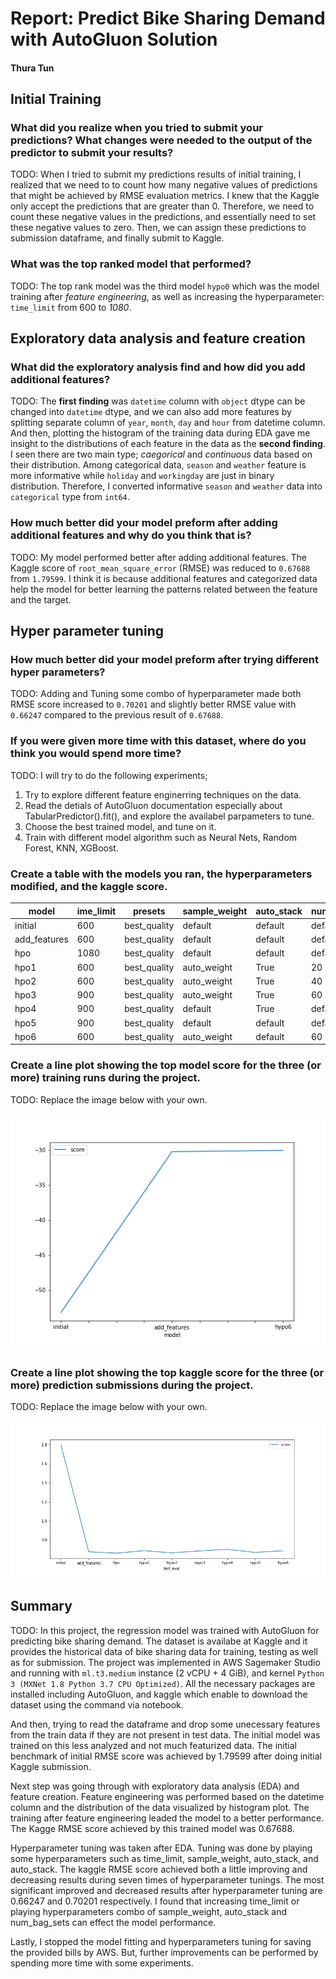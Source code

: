 # Report: Predict Bike Sharing Demand with AutoGluon Solution
#### Thura Tun

## Initial Training
### What did you realize when you tried to submit your predictions? What changes were needed to the output of the predictor to submit your results?
TODO: When I tried to submit my predictions results of initial training, I realized that we need to to count how many negative values of predictions that might be achieved by RMSE evaluation metrics. I knew that the Kaggle only accept the predictions that are greater than 0. Therefore, we need to count these negative values in the predictions, and essentially need to set these negative values to zero. Then, we can assign these predictions to submission dataframe, and finally submit to Kaggle.

### What was the top ranked model that performed?
TODO: The top rank model was the third model `hypo0` which was the model training after *feature engineering*, as well as increasing the hyperparameter: `time_limit` from 600 to *1080*.

## Exploratory data analysis and feature creation
### What did the exploratory analysis find and how did you add additional features?
TODO: The **first finding** was `datetime` column with `object` dtype can be changed into `datetime` dtype, and we can also add more features by splitting separate column of `year`, `month`, `day` and `hour` from datetime column. And then, plotting the histogram of the training data during EDA gave me insight to the distributions of each feature in the data as the **second finding**. I seen there are two main type; *caegorical* and *continuous* data based on their distribution. Among categorical data, `season` and `weather` feature is more informative while `holiday` and `workingday` are just in binary distribution. Therefore, I converted informative `season` and `weather` data into `categorical` type from `int64`.  

### How much better did your model preform after adding additional features and why do you think that is?
TODO: My model performed better after adding additional features. The Kaggle score of `root_mean_square_error` (RMSE) was reduced to `0.67688` from `1.79599`. I think it is because additional features and categorized data help the model for better learning the patterns related between the feature and the target.

## Hyper parameter tuning
### How much better did your model preform after trying different hyper parameters?
TODO: Adding and Tuning some combo of hyperparameter made both RMSE score increased to `0.70201` and slightly better RMSE value with `0.66247` compared to the previous result of `0.67688`.

### If you were given more time with this dataset, where do you think you would spend more time?
TODO: I will try to do the following experiments;
1. Try to explore different feature enginerring techniques on the data.
2. Read the detials of AutoGluon documentation especially about TabularPredictor().fit(), and explore the availabel parpameters to tune.
3. Choose the best trained model, and tune on it.
4. Train with different model algorithm such as Neural Nets, Random Forest, KNN, XGBoost.

### Create a table with the models you ran, the hyperparameters modified, and the kaggle score.
|model|ime_limit|presets|sample_weight|auto_stack|num_bag_sets|score|
|--|--|--|--|--|--|--|
|initial|600|best_quality|default|default|default|1.79599|
|add_features|600|best_quality|default|default|default|0.67688|
|hpo|1080|best_quality|default|default|default|0.66247|
|hpo1|600|best_quality|auto_weight|True|20|0.68865|
|hpo2|600|best_quality|auto_weight|True|40|0.66586|
|hpo3|900|best_quality|auto_weight|True|60|0.68616|
|hpo4|900|best_quality|default|True|default|0.70201|
|hpo5|900|best_quality|default|default|default|0.67053|
|hpo6|600|best_quality|auto_weight|default|60|0.68806|

### Create a line plot showing the top model score for the three (or more) training runs during the project.

TODO: Replace the image below with your own.

![model_train_score.png](imgs/model_train_score.png)

### Create a line plot showing the top kaggle score for the three (or more) prediction submissions during the project.

TODO: Replace the image below with your own.

![model_test_score.png](imgs/model_test_score.png)

## Summary
TODO: In this project, the regression model was trained with AutoGluon for predicting bike sharing demand. The dataset is availabe at Kaggle and it provides the historical data of bike sharing data for training, testing as well as for submission. The project was implemented in AWS Sagemaker Studio and running with `ml.t3.medium` instance (2 vCPU + 4 GiB), and kernel `Python 3 (MXNet 1.8 Python 3.7 CPU Optimized)`. All the necessary packages are installed including AutoGluon, and kaggle which enable to download the dataset using the command via notebook.

And then, trying to read the dataframe and drop some unecessary features from the train data if they are not present in test data. The initial model was trained on this less analyzed and not much featurized data. The initial benchmark of initial RMSE score was achieved by 1.79599 after doing initial Kaggle submission.

Next step was going through with exploratory data analysis (EDA) and feature creation. Feature engineering was performed based on the datetime column and the distribution of the data visualized by histogram plot. The training after feature engineering leaded the model to a better performance. The Kagge RMSE score achieved by this trained model was 0.67688.

Hyperparameter tuning was taken after EDA. Tuning was done by playing some hyperparameters such as time_limit, sample_weight, auto_stack, and auto_stack. The kaggle RMSE score achieved both a little improving and decreasing results during seven times of hyperparameter tunings. The most significant improved and decreased results after hyperparameter tuning are 0.66247 and 0.70201 respectively. I found that increasing time_limit or playing hyperparameters combo of sample_weight, auto_stack and num_bag_sets can effect the model performance.

Lastly, I stopped the model fitting and hyperparameters tuning for saving the provided bills by AWS. But, further improvements can be performed by spending more time with some experiments.
